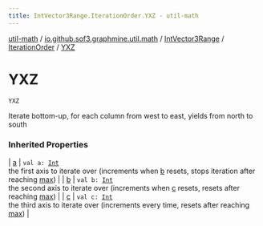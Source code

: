 ```yaml
---
title: IntVector3Range.IterationOrder.YXZ - util-math
---
```


[util-math](../../../index.html) / [io.github.sof3.graphmine.util.math](../../index.html) / [IntVector3Range](../index.html) / [IterationOrder](index.html) / [YXZ](./-y-x-z.html)

# YXZ

`YXZ`

Iterate bottom-up, for each column from west to east, yields from north to south

### Inherited Properties

| [a](a.html) | `val a: `[`Int`](https://kotlinlang.org/api/latest/jvm/stdlib/kotlin/-int/index.html)<br>the first axis to iterate over (increments when [b](b.html) resets, stops iteration after reaching [max](https://kotlinlang.org/api/latest/jvm/stdlib/kotlin.collections/max.html)) |
| [b](b.html) | `val b: `[`Int`](https://kotlinlang.org/api/latest/jvm/stdlib/kotlin/-int/index.html)<br>the second axis to iterate over (increments when [c](c.html) resets, resets after reaching [max](https://kotlinlang.org/api/latest/jvm/stdlib/kotlin.collections/max.html)) |
| [c](c.html) | `val c: `[`Int`](https://kotlinlang.org/api/latest/jvm/stdlib/kotlin/-int/index.html)<br>the third axis to iterate over (increments every time, resets after reaching [max](https://kotlinlang.org/api/latest/jvm/stdlib/kotlin.collections/max.html)) |

